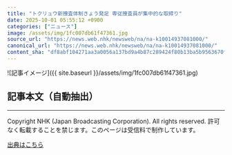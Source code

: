 ```yaml
---
title: "トクリュウ新捜査体制きょう発足 専従捜査員が集中的な取締り"
date: 2025-10-01 05:55:12 +0900
categories: ["ニュース"]
image: /assets/img/1fc007db61f47361.jpg
source_url: "https://news.web.nhk/newsweb/na/na-k10014937081000/"
canonical_url: "https://news.web.nhk/newsweb/na/na-k10014937081000/"
content_sha: "df8abf104271aa3a0056a137bd9a4b87c289424f80b13ba5b9563670f79a351f"
---
```


![記事イメージ]({{ site.baseurl }}/assets/img/1fc007db61f47361.jpg)

## 記事本文（自動抽出）
<div><div class="_13tndsj2"><nav aria-label="フッターサイトナビゲーション" class="_13tndsj4"></nav><hr class="esl7kn2s esl7kn1l esl7kn1n _14xli2ae"><p class="esl7kn2s esl7kn1m esl7kn1o _1yvk0f68 _1lugom81">Copyright NHK (Japan Broadcasting Corporation). All rights reserved. 許可なく転載することを禁じます。このページは受信料で制作しています。</p></div></div>

[出典はこちら](https://news.web.nhk/newsweb/na/na-k10014937081000/)

